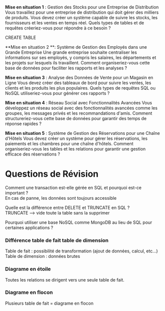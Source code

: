 **Mise en situation 1** : Gestion des Stocks pour une Entreprise de Distribution 
Vous travaillez pour une entreprise de distribution qui doit gérer des milliers de produits. Vous devez créer un système capable de suivre les stocks, les fournisseurs et les ventes en temps réel. Quels types de tables et de requêtes créeriez-vous pour répondre à ce besoin ? 

CREATE TABLE

**Mise en situation 2 **: Système de Gestion des Employés dans une Grande Entreprise 
Une grande entreprise souhaite centraliser les informations sur ses employés, y compris les salaires, les départements et les projets sur lesquels ils travaillent. Comment organiseriez-vous cette base de données pour faciliter les rapports et les analyses ? 


**Mise en situation 3** : Analyse des Données de Vente pour un Magasin en Ligne 
Vous devez créer des tableaux de bord pour suivre les ventes, les clients et les produits les plus populaires. Quels types de requêtes SQL ou NoSQL utiliseriez-vous pour générer ces rapports ? 

**Mise en situation 4** : Réseau Social avec Fonctionnalités Avancées 
Vous développez un réseau social avec des fonctionnalités avancées comme les groupes, les messages privés et les recommandations d'amis. Comment structureriez-vous cette base de données pour garantir des temps de réponse rapides ? 

**Mise en situation 5** : Système de Gestion des Réservations pour une Chaîne d'Hôtels 
Vous devez créer un système pour gérer les réservations, les paiements et les chambres pour une chaîne d'hôtels. Comment organiseriez-vous les tables et les relations pour garantir une gestion efficace des réservations ? 


# Questions de Révision 

Comment une transaction est-elle gérée en SQL et pourquoi est-ce important ?  
En cas de panne, les données sont toujours accessible

Quelle est la différence entre DELETE et TRUNCATE en SQL ?  
TRUNCATE --> vide toute la table sans la supprimer

Pourquoi utiliser une base NoSQL comme MongoDB au lieu de SQL pour certaines applications ?  

### Différence table de fait table de dimension  
Table de fait : possibilité de transformation (ajout de données, calcul, etc...)  
Table de dimension : données brutes

### Diagrame en étoile
Toutes les relations se dirigent vers une seule table de fait.  

### Diagrame en flocon
Plusieurs table de fait = diagrame en flocon